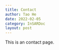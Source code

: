```yaml
---
title: Contact
author: Tao He
date: 2022-02-05
category: InSARDoc
layout: post
---
```


This is an contact page.
